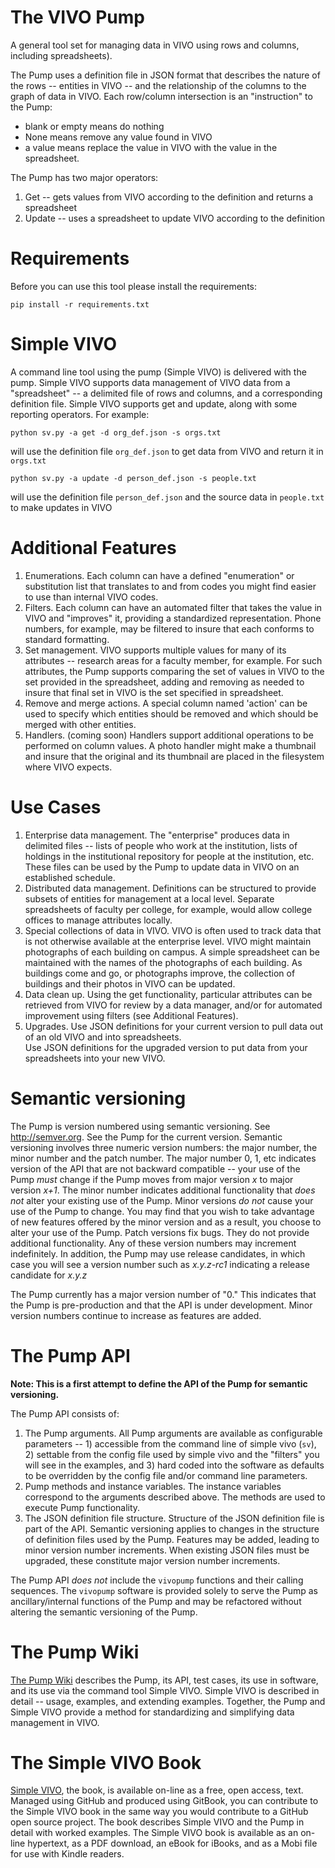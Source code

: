 # The VIVO Pump

A general tool set for managing data in VIVO using rows and columns, including spreadsheets).

The Pump uses a definition file in JSON format that describes the nature of the rows -- entities in VIVO -- and the 
relationship of the columns to the graph of data in VIVO.  Each row/column intersection is an "instruction" to the Pump:

* blank or empty means do nothing
* None means remove any value found in VIVO
* a value means replace the value in VIVO with the value in the spreadsheet.

The Pump has two major operators:

1. Get -- gets values from VIVO according to the definition and returns a spreadsheet
1. Update -- uses a spreadsheet to update VIVO according to the definition

# Requirements

Before you can use this tool please install the requirements:

    pip install -r requirements.txt
    
# Simple VIVO

A command line tool using the pump (Simple VIVO) is delivered with the pump.  Simple VIVO supports data management of
VIVO data from a "spreadsheet" -- a delimited file of rows and columns, and a corresponding definition file.  Simple
VIVO supports get and update, along with some reporting operators.  For example:

    python sv.py -a get -d org_def.json -s orgs.txt
    
will use the definition file `org_def.json` to get data from VIVO and return it in `orgs.txt`

    python sv.py -a update -d person_def.json -s people.txt
    
will use the definition file `person_def.json` and the source data in `people.txt` to make updates in VIVO

# Additional Features

1.  Enumerations. Each column can have a defined "enumeration" or substitution list that translates to and from codes 
you might find easier to use than internal VIVO codes.
1.  Filters.  Each column can have an automated filter that takes the value in VIVO and "improves" it, providing a 
standardized representation. Phone numbers, for example, may be filtered to insure that each conforms to standard 
formatting.
1.  Set management.  VIVO supports multiple values for many of its attributes -- research areas for a faculty 
member, for example. For such attributes, 
the Pump supports comparing the set of values in VIVO to the set provided in the spreadsheet,
adding and removing as needed to insure that final set in VIVO is the set specified in spreadsheet.
1. Remove and merge actions.  A special column named 'action' can be used to specify which entities should be removed 
and which should be merged with other entities.
1.  Handlers. (coming soon) Handlers support additional operations to be performed on column values. A photo handler 
might make a thumbnail and insure that the original and its thumbnail are placed in the filesystem where VIVO expects.

# Use Cases

1. Enterprise data management.  The "enterprise" produces data in delimited files -- lists of people who 
work at the institution, lists of holdings in the institutional repository for people at the institution, etc.  These 
files can be used by the Pump to update data in VIVO on an established schedule.
1. Distributed data management.  Definitions can be structured to provide subsets of entities for management at a local
level.  Separate spreadsheets of faculty per college, for example, would allow college offices to manage attributes
locally.
1. Special collections of data in VIVO.  VIVO is often used to track data that is not otherwise available at the 
enterprise level.  VIVO might maintain photographs of each building on campus.  A simple spreadsheet can be 
maintained with the names of the photographs of each building.  As buildings come and go, or photographs improve,
the collection of buildings and their photos in VIVO can be updated.
1. Data clean up.  Using the get functionality, particular attributes can be retrieved from VIVO for review by a data 
manager, and/or for automated improvement using filters (see Additional Features).
1. Upgrades.  Use JSON definitions for your current version to pull data out of an old VIVO and into spreadsheets.  
Use JSON definitions for the upgraded version to put data from your spreadsheets into your new VIVO.

# Semantic versioning

The Pump is version numbered using semantic versioning.  See http://semver.org.  See the Pump for the current version.
Semantic versioning involves three numeric version numbers:  the major number, the minor number and the patch number.
The major number 0, 1, etc indicates version of the API that are not backward compatible -- your use of the Pump _must_
change if the Pump moves from major version *x* to major version *x+1*.  The minor number indicates additional
functionality that *does not* alter your existing use of the Pump.  Minor versions *do not* cause your use of the 
Pump to change.  You may find that you wish to take advantage of new features offered by the minor version and as a 
result, you choose to alter your use of the Pump.  Patch versions fix bugs.  They do not provide additional
functionality.  Any of these version numbers may increment indefinitely.  In addition, the Pump may use release 
candidates, in which case you will see a version number such as *x.y.z-rc1* indicating a release candidate for *x.y.z*

The Pump currently has a major version number of "0."  This indicates that the Pump is pre-production and that the API
is under development.  Minor version numbers continue to increase as features are added.

# The Pump API

**Note:  This is a first attempt to define the API of the Pump for semantic versioning.**

The Pump API consists of:

1. The Pump arguments.  All Pump arguments are available as configurable parameters -- 1) accessible from the command
line of simple vivo (`sv`), 2) settable from the config file used by simple vivo and the "filters" you will see in the
examples, and 3) hard coded into the software as defaults to be overridden by the config file and/or command line
parameters.
1.  Pump methods and instance variables.  The instance variables correspond to the arguments described above.  The
methods are used to execute Pump functionality.
1.  The JSON definition file structure.  Structure of the JSON definition file is part of the API.  Semantic versioning 
applies to changes in the structure of definition files used by the Pump.  Features may be added, leading to minor
version number increments.  When existing JSON files must be upgraded, these constitute major version number increments.

The Pump API *does not* include the `vivopump` functions and their calling sequences.  The `vivopump` software is 
provided solely to serve the Pump as ancillary/internal functions of the Pump and may be refactored without altering the 
semantic versioning of the Pump.

# The Pump Wiki

[The Pump Wiki](https://github.com/mconlon17/vivo-pump/wiki) describes the Pump, its API, test cases, its use in 
software, and its use via the command tool Simple VIVO.  Simple VIVO is described in detail -- usage, examples, and
extending examples.  Together, the Pump and Simple VIVO provide a method for standardizing and simplifying data
management in VIVO.

# The Simple VIVO Book

[Simple VIVO](https://www.gitbook.com/book/mconlon17/simple-vivo/details), the book, is available on-line as a free, 
open access, text.  Managed using GitHub and produced using GitBook, you can contribute to the Simple VIVO book in the 
same way you would contribute to a GitHub open source project.  The book describes Simple VIVO and the Pump in detail 
with worked examples.  The Simple VIVO book is available as an on-line hypertext, as a PDF download, an eBook for 
iBooks, and as a Mobi file for use with Kindle readers.
